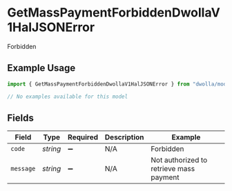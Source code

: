 # GetMassPaymentForbiddenDwollaV1HalJSONError

Forbidden

## Example Usage

```typescript
import { GetMassPaymentForbiddenDwollaV1HalJSONError } from "dwolla/models/errors";

// No examples available for this model
```

## Fields

| Field                                   | Type                                    | Required                                | Description                             | Example                                 |
| --------------------------------------- | --------------------------------------- | --------------------------------------- | --------------------------------------- | --------------------------------------- |
| `code`                                  | *string*                                | :heavy_minus_sign:                      | N/A                                     | Forbidden                               |
| `message`                               | *string*                                | :heavy_minus_sign:                      | N/A                                     | Not authorized to retrieve mass payment |